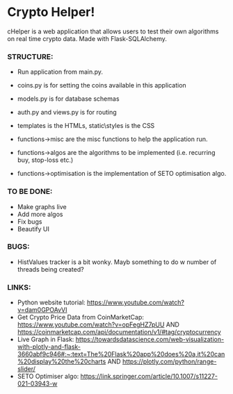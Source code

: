 # Crypto Helper!

cHelper is a web application that allows users to test their own algorithms on real time crypto data. Made with Flask-SQLAlchemy.

### STRUCTURE:
- Run application from main.py.

- coins.py is for setting the coins available in this application
- models.py is for database schemas
- auth.py and views.py is for routing
- templates is the HTMLs, static\styles is the CSS
- functions->misc are the misc functions to help the application run.
- functions->algos are the algorithms to be implemented (i.e. recurring buy, stop-loss etc.)
- functions->optimisation is the implementation of SETO optimisation algo.

### TO BE DONE:
- Make graphs live
- Add more algos
- Fix bugs
- Beautify UI

### BUGS:
- HistValues tracker is a bit wonky. Mayb something to do w number of threads being created?

### LINKS:
- Python website tutorial: https://www.youtube.com/watch?v=dam0GPOAvVI 
- Get Crypto Price Data from CoinMarketCap: https://www.youtube.com/watch?v=opFegHZ7pUU AND https://coinmarketcap.com/api/documentation/v1/#tag/cryptocurrency
- Live Graph in Flask: https://towardsdatascience.com/web-visualization-with-plotly-and-flask-3660abf9c946#:~:text=The%20Flask%20app%20does%20a,it%20can%20display%20the%20charts AND https://plotly.com/python/range-slider/
- SETO Optimiser algo: https://link.springer.com/article/10.1007/s11227-021-03943-w
